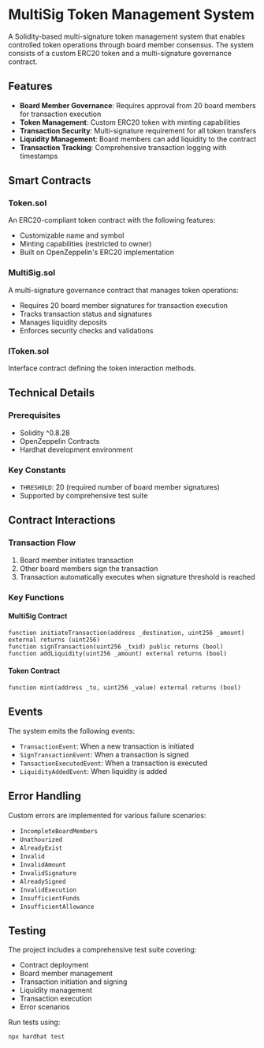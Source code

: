 # MultiSig Token Management System

A Solidity-based multi-signature token management system that enables controlled token operations through board member consensus. The system consists of a custom ERC20 token and a multi-signature governance contract.

## Features

- **Board Member Governance**: Requires approval from 20 board members for transaction execution
- **Token Management**: Custom ERC20 token with minting capabilities
- **Transaction Security**: Multi-signature requirement for all token transfers
- **Liquidity Management**: Board members can add liquidity to the contract
- **Transaction Tracking**: Comprehensive transaction logging with timestamps

## Smart Contracts

### Token.sol
An ERC20-compliant token contract with the following features:
- Customizable name and symbol
- Minting capabilities (restricted to owner)
- Built on OpenZeppelin's ERC20 implementation

### MultiSig.sol
A multi-signature governance contract that manages token operations:
- Requires 20 board member signatures for transaction execution
- Tracks transaction status and signatures
- Manages liquidity deposits
- Enforces security checks and validations

### IToken.sol
Interface contract defining the token interaction methods.

## Technical Details

### Prerequisites
- Solidity ^0.8.28
- OpenZeppelin Contracts
- Hardhat development environment

### Key Constants
- `THRESHOLD`: 20 (required number of board member signatures)
- Supported by comprehensive test suite

## Contract Interactions

### Transaction Flow
1. Board member initiates transaction
2. Other board members sign the transaction
3. Transaction automatically executes when signature threshold is reached

### Key Functions

#### MultiSig Contract
```solidity
function initiateTransaction(address _destination, uint256 _amount) external returns (uint256)
function signTransaction(uint256 _txid) public returns (bool)
function addLiquidity(uint256 _amount) external returns (bool)
```

#### Token Contract
```solidity
function mint(address _to, uint256 _value) external returns (bool)
```

## Events

The system emits the following events:
- `TransactionEvent`: When a new transaction is initiated
- `SignTransactionEvent`: When a transaction is signed
- `TansactionExecutedEvent`: When a transaction is executed
- `LiquidityAddedEvent`: When liquidity is added

## Error Handling

Custom errors are implemented for various failure scenarios:
- `IncompleteBoardMembers`
- `Unathourized`
- `AlreadyExist`
- `Invalid`
- `InvalidAmount`
- `InvalidSignature`
- `AlreadySigned`
- `InvalidExecution`
- `InsufficientFunds`
- `InsufficientAllowance`

## Testing

The project includes a comprehensive test suite covering:
- Contract deployment
- Board member management
- Transaction initiation and signing
- Liquidity management
- Transaction execution
- Error scenarios

Run tests using:
```bash
npx hardhat test
```
